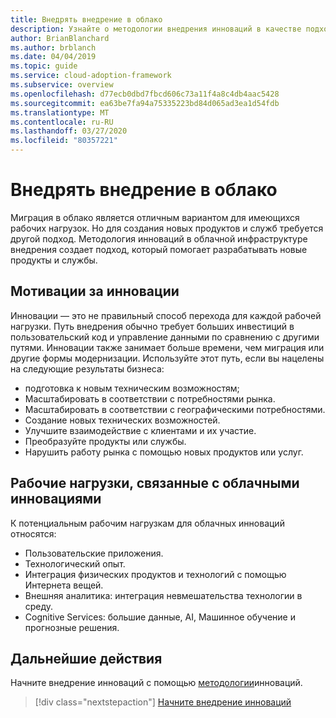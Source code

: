 ```yaml
---
title: Внедрять внедрение в облако
description: Узнайте о методологии внедрения инноваций в качестве подхода к разработке новых облачных продуктов и служб.
author: BrianBlanchard
ms.author: brblanch
ms.date: 04/04/2019
ms.topic: guide
ms.service: cloud-adoption-framework
ms.subservice: overview
ms.openlocfilehash: d77ecb0dbd7fbcd606c73a11f4a8c4db4aac5428
ms.sourcegitcommit: ea63be7fa94a75335223bd84d065ad3ea1d54fdb
ms.translationtype: MT
ms.contentlocale: ru-RU
ms.lasthandoff: 03/27/2020
ms.locfileid: "80357221"
---
```

# <a name="innovate-through-cloud-adoption"></a>Внедрять внедрение в облако

Миграция в облако является отличным вариантом для имеющихся рабочих нагрузок. Но для создания новых продуктов и служб требуется другой подход. Методология инноваций в облачной инфраструктуре внедрения создает подход, который помогает разрабатывать новые продукты и службы.

## <a name="motivations-behind-innovation"></a>Мотивации за инновации

Инновации — это не правильный способ перехода для каждой рабочей нагрузки. Путь внедрения обычно требует больших инвестиций в пользовательский код и управление данными по сравнению с другими путями. Инновации также занимает больше времени, чем миграция или другие формы модернизации. Используйте этот путь, если вы нацелены на следующие результаты бизнеса:

- подготовка к новым техническим возможностям;
- Масштабировать в соответствии с потребностями рынка.
- Масштабировать в соответствии с географическими потребностями.
- Создание новых технических возможностей.
- Улучшите взаимодействие с клиентами и их участие.
- Преобразуйте продукты или службы.
- Нарушить работу рынка с помощью новых продуктов или услуг.

## <a name="workloads-associated-with-cloud-innovation"></a>Рабочие нагрузки, связанные с облачными инновациями

К потенциальным рабочим нагрузкам для облачных инноваций относятся:

- Пользовательские приложения.
- Технологический опыт.
- Интеграция физических продуктов и технологий с помощью Интернета вещей.
- Внешняя аналитика: интеграция невмешательства технологии в среду.
- Cognitive Services: большие данные, AI, Машинное обучение и прогнозные решения.

## <a name="next-steps"></a>Дальнейшие действия

Начните внедрение инноваций с помощью [методологии](../innovate/index.md)инноваций.

> [!div class="nextstepaction"]
> [Начните внедрение инноваций](../innovate/index.md)

<!-- test:ignoreNextStep -->
